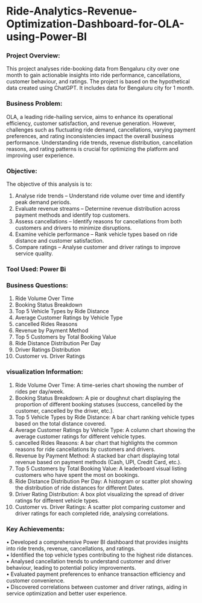 # Ride-Analytics-Revenue-Optimization-Dashboard-for-OLA-using-Power-BI

### Project Overview:
This project analyses ride-booking data from Bengaluru city over one month to gain actionable insights into ride performance, cancellations, customer behaviour, and ratings.
The project is based on the hypothetical data created using ChatGPT. It includes data for Bengaluru city for 1 month. 
### Business Problem:
OLA, a leading ride-hailing service, aims to enhance its operational efficiency, customer satisfaction, and revenue generation. However, challenges such as fluctuating ride demand, cancellations, varying payment preferences, and rating inconsistencies impact the overall business performance. Understanding ride trends, revenue distribution, cancellation reasons, and rating patterns is crucial for optimizing the platform and improving user experience.
### Objective:
The objective of this analysis is to:
1.	Analyse ride trends – Understand ride volume over time and identify peak demand periods.
2.	Evaluate revenue streams – Determine revenue distribution across payment methods and identify top customers.
3.	Assess cancellations – Identify reasons for cancellations from both customers and drivers to minimize disruptions.
4.	Examine vehicle performance – Rank vehicle types based on ride distance and customer satisfaction.
5.	Compare ratings – Analyse customer and driver ratings to improve service quality.

### Tool Used: Power Bi
### Business Questions:
1. Ride Volume Over Time 
2. Booking Status Breakdown 
3. Top 5 Vehicle Types by Ride Distance 
4. Average Customer Ratings by Vehicle Type 
5. cancelled Rides Reasons 
6. Revenue by Payment Method 
7. Top 5 Customers by Total Booking Value 
8. Ride Distance Distribution Per Day 
9. Driver Ratings Distribution 
10. Customer vs. Driver Ratings

### visualization Information:
1. Ride Volume Over Time: A time-series chart showing the number of rides per day/week. 
2. Booking Status Breakdown: A pie or doughnut chart displaying the proportion of different booking statuses (success, cancelled by the customer, cancelled by the driver, etc.). 
3. Top 5 Vehicle Types by Ride Distance: A bar chart ranking vehicle types based on the total distance covered. 
4. Average Customer Ratings by Vehicle Type: A column chart showing the average customer ratings for different vehicle types. 
5. cancelled Rides Reasons: A bar chart that highlights the common reasons for ride cancellations by customers and drivers. 
6. Revenue by Payment Method: A stacked bar chart displaying total revenue based on payment methods (Cash, UPI, Credit Card, etc.). 
7. Top 5 Customers by Total Booking Value: A leaderboard visual listing customers who have spent the most on bookings. 
8. Ride Distance Distribution Per Day: A histogram or scatter plot showing the distribution of ride distances for different Dates. 
9. Driver Rating Distribution: A box plot visualizing the spread of driver ratings for different vehicle types. 
10. Customer vs. Driver Ratings: A scatter plot comparing customer and driver ratings for each completed ride, analysing correlations.

### Key Achievements:
•	Developed a comprehensive Power BI dashboard that provides insights into ride trends, revenue, cancellations, and ratings.<br>
•	Identified the top vehicle types contributing to the highest ride distances.<br>
•	Analysed cancellation trends to understand customer and driver behaviour, leading to potential policy improvements.<br>
•	Evaluated payment preferences to enhance transaction efficiency and customer convenience.<br>
•	Discovered correlations between customer and driver ratings, aiding in service optimization and better user experience.<br>


